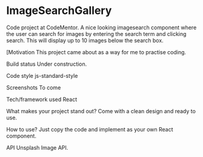 # ImageSearchGallery
Code project at CodeMentor. A nice looking imagesearch component where the user can search for images by entering the search term and clicking search. This will display up to 10 images below the search box.

[Motivation
This project came about as a way for me to practise coding.

Build status
Under construction.

Code style
js-standard-style

Screenshots
To come

Tech/framework used
React

What makes your project stand out?
Come with a clean design and ready to use.

How to use?
Just copy the code and implement as your own React component.

API
Unsplash Image API.
